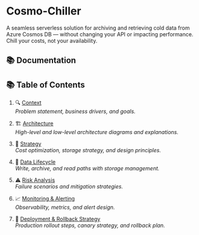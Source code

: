 # Cosmo-Chiller
A seamless serverless solution for archiving and retrieving cold data from Azure Cosmos DB — without changing your API or impacting performance. Chill your costs, not your availability.

## 📚 Documentation

## 📚 Table of Contents

1. 🔍 [Context](docs/01_problem_context.md)  
   _Problem statement, business drivers, and goals._

2. 🏗️ [Architecture](architecture/cosmo-chiller-architecture.png)  
   _High-level and low-level architecture diagrams and explanations._

3. 🧠 [Strategy](docs/02_strategy_justification.md)  
   _Cost optimization, storage strategy, and design principles._

4. 🔄 [Data Lifecycle](docs/03_data-lifecycle.md)  
   _Write, archive, and read paths with storage management._

5. ⚠️ [Risk Analysis](docs/04_risk-analysis.md)  
   _Failure scenarios and mitigation strategies._

6. 📈 [Monitoring & Alerting](monitor-alerts/alerts_and_metrics.md)  
   _Observability, metrics, and alert design._

7. 🚀 [Deployment & Rollback Strategy](docs/deployment-rollback.md)  
   _Production rollout steps, canary strategy, and rollback plan._
